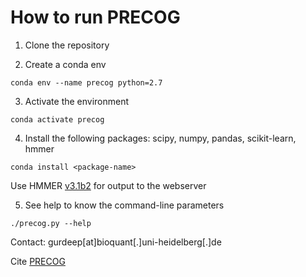 # How to run PRECOG
1. Clone the repository

2. Create a conda env
```
conda env --name precog python=2.7
```

3. Activate the environment
```
conda activate precog
```

4. Install the following packages: scipy, numpy, pandas, scikit-learn, hmmer
```
conda install <package-name>
```
Use HMMER [v3.1b2](http://hmmer.org/download.html) for output to the webserver

5. See help to know the command-line parameters
 ```
./precog.py --help
```

Contact: gurdeep[at]bioquant[.]uni-heidelberg[.]de

Cite [PRECOG](https://pubmed.ncbi.nlm.nih.gov/31143927/)
